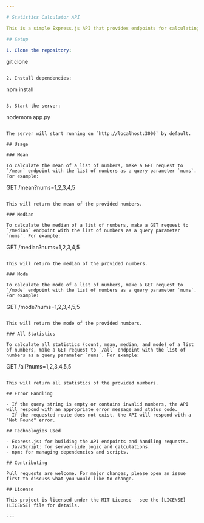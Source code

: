 ```yaml
---

# Statistics Calculator API

This is a simple Express.js API that provides endpoints for calculating statistical measures such as mean, median, and mode of a list of numbers.

## Setup

1. Clone the repository:

```
git clone <repository-url>
```

2. Install dependencies:

```
npm install
```

3. Start the server:

```
nodemom app.py
```

The server will start running on `http://localhost:3000` by default.

## Usage

### Mean

To calculate the mean of a list of numbers, make a GET request to `/mean` endpoint with the list of numbers as a query parameter `nums`. For example:

```
GET /mean?nums=1,2,3,4,5
```

This will return the mean of the provided numbers.

### Median

To calculate the median of a list of numbers, make a GET request to `/median` endpoint with the list of numbers as a query parameter `nums`. For example:

```
GET /median?nums=1,2,3,4,5
```

This will return the median of the provided numbers.

### Mode

To calculate the mode of a list of numbers, make a GET request to `/mode` endpoint with the list of numbers as a query parameter `nums`. For example:

```
GET /mode?nums=1,2,3,4,5,5
```

This will return the mode of the provided numbers.

### All Statistics

To calculate all statistics (count, mean, median, and mode) of a list of numbers, make a GET request to `/all` endpoint with the list of numbers as a query parameter `nums`. For example:

```
GET /all?nums=1,2,3,4,5,5
```

This will return all statistics of the provided numbers.

## Error Handling

- If the query string is empty or contains invalid numbers, the API will respond with an appropriate error message and status code.
- If the requested route does not exist, the API will respond with a "Not Found" error.

## Technologies Used

- Express.js: for building the API endpoints and handling requests.
- JavaScript: for server-side logic and calculations.
- npm: for managing dependencies and scripts.

## Contributing

Pull requests are welcome. For major changes, please open an issue first to discuss what you would like to change.

## License

This project is licensed under the MIT License - see the [LICENSE](LICENSE) file for details.

---
```

